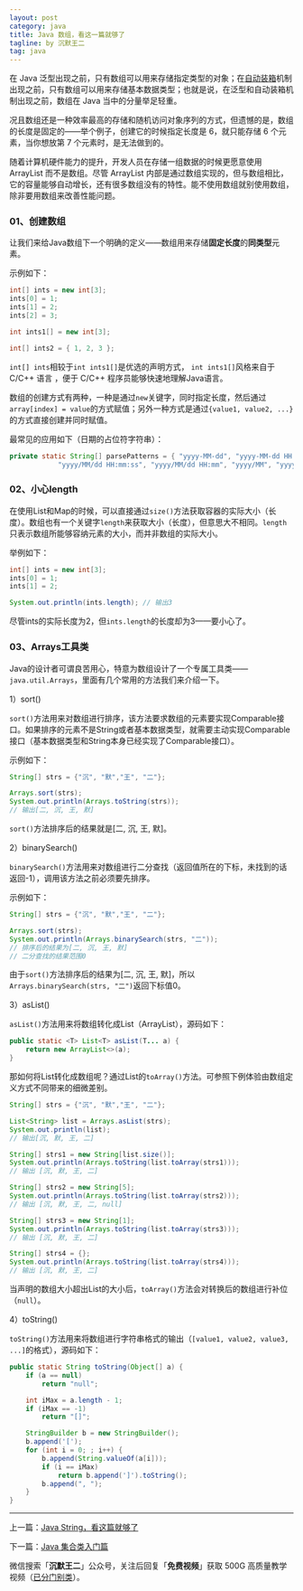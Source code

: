```yaml
---
layout: post
category: java
title: Java 数组，看这一篇就够了
tagline: by 沉默王二
tag: java
---
```


在 Java 泛型出现之前，只有数组可以用来存储指定类型的对象；在[自动装箱](http://www.itwanger.com/java/2019/11/01/java-int-integer.html)机制出现之前，只有数组可以用来存储基本数据类型；也就是说，在泛型和自动装箱机制出现之前，数组在 Java 当中的分量举足轻重。


<!--more-->

况且数组还是一种效率最高的存储和随机访问对象序列的方式，但遗憾的是，数组的长度是固定的——举个例子，创建它的时候指定长度是 6，就只能存储 6 个元素，当你想放第 7 个元素时，是无法做到的。

随着计算机硬件能力的提升，开发人员在存储一组数据的时候更愿意使用 ArrayList 而不是数组。尽管 ArrayList 内部是通过数组实现的，但与数组相比，它的容量能够自动增长，还有很多数组没有的特性。能不使用数组就别使用数组，除非要用数组来改善性能问题。


### 01、创建数组

让我们来给Java数组下一个明确的定义——数组用来存储**固定长度**的**同类型**元素。

示例如下：

```java
int[] ints = new int[3];
ints[0] = 1;
ints[1] = 2;
ints[2] = 3;

int ints1[] = new int[3];

int[] ints2 = { 1, 2, 3 };
```

`int[] ints`相较于`int ints1[]`是优选的声明方式， `int ints1[]`风格来自于 C/C++ 语言 ，便于 C/C++ 程序员能够快速地理解Java语言。

数组的创建方式有两种，一种是通过`new`关键字，同时指定长度，然后通过`array[index] = value`的方式赋值；另外一种方式是通过`{value1, value2, ...}`的方式直接创建并同时赋值。

最常见的应用如下（日期的占位符字符串）：

```java
private static String[] parsePatterns = { "yyyy-MM-dd", "yyyy-MM-dd HH:mm:ss", "yyyy-MM-dd HH:mm", "yyyy-MM", "yyyy/MM/dd",
			"yyyy/MM/dd HH:mm:ss", "yyyy/MM/dd HH:mm", "yyyy/MM", "yyyy.MM.dd", "yyyy.MM.dd HH:mm:ss", "yyyy.MM.dd HH:mm", "yyyy.MM" };
```

### 02、小心length

在使用List和Map的时候，可以直接通过`size()`方法获取容器的实际大小（长度）。数组也有一个关键字`length`来获取大小（长度），但意思大不相同。`length`只表示数组所能够容纳元素的大小，而并非数组的实际大小。

举例如下：

```java
int[] ints = new int[3];
ints[0] = 1;
ints[1] = 2;

System.out.println(ints.length); // 输出3
```

尽管ints的实际长度为2，但`ints.length`的长度却为3——要小心了。

### 03、Arrays工具类

Java的设计者可谓良苦用心，特意为数组设计了一个专属工具类——`java.util.Arrays`，里面有几个常用的方法我们来介绍一下。

1）sort()

`sort()`方法用来对数组进行排序，该方法要求数组的元素要实现Comparable接口。如果排序的元素不是String或者基本数据类型，就需要主动实现Comparable接口（基本数据类型和String本身已经实现了Comparable接口）。

示例如下：

```java
String[] strs = {"沉", "默","王", "二"};

Arrays.sort(strs);
System.out.println(Arrays.toString(strs));
// 输出[二, 沉, 王, 默]
```

`sort()`方法排序后的结果就是[二, 沉, 王, 默]。

2）binarySearch()

`binarySearch()`方法用来对数组进行二分查找（返回值所在的下标，未找到的话返回-1），调用该方法之前必须要先排序。

示例如下：

```java
String[] strs = {"沉", "默","王", "二"};

Arrays.sort(strs);
System.out.println(Arrays.binarySearch(strs, "二"));
// 排序后的结果为[二, 沉, 王, 默]
// 二分查找的结果范围0
```

由于`sort()`方法排序后的结果为[二, 沉, 王, 默]，所以`Arrays.binarySearch(strs, "二")`返回下标值0。

3）asList()

`asList()`方法用来将数组转化成List（ArrayList），源码如下：

```java
public static <T> List<T> asList(T... a) {
    return new ArrayList<>(a);
}
```

那如何将List转化成数组呢？通过List的`toArray()`方法。可参照下例体验由数组定义方式不同带来的细微差别。

```java
String[] strs = {"沉", "默","王", "二"};

List<String> list = Arrays.asList(strs);
System.out.println(list);
// 输出[沉, 默, 王, 二]

String[] strs1 = new String[list.size()];
System.out.println(Arrays.toString(list.toArray(strs1)));
// 输出 [沉, 默, 王, 二]

String[] strs2 = new String[5];
System.out.println(Arrays.toString(list.toArray(strs2)));
// 输出 [沉, 默, 王, 二, null]

String[] strs3 = new String[1];
System.out.println(Arrays.toString(list.toArray(strs3)));
// 输出 [沉, 默, 王, 二]

String[] strs4 = {};
System.out.println(Arrays.toString(list.toArray(strs4)));
// 输出 [沉, 默, 王, 二]
```

当声明的数组大小超出List的大小后，`toArray()`方法会对转换后的数组进行补位（`null`）。

4）toString()

`toString()`方法用来将数组进行字符串格式的输出（`[value1, value2, value3, ...]`的格式），源码如下：

```java
public static String toString(Object[] a) {
    if (a == null)
        return "null";

    int iMax = a.length - 1;
    if (iMax == -1)
        return "[]";

    StringBuilder b = new StringBuilder();
    b.append('[');
    for (int i = 0; ; i++) {
        b.append(String.valueOf(a[i]));
        if (i == iMax)
            return b.append(']').toString();
        b.append(", ");
    }
}
```


----


上一篇：[Java String，看这篇就够了](http://www.itwanger.com/java/2019/11/08/java-string.html)

下一篇：[Java 集合类入门篇](http://www.itwanger.com/java/2019/11/08/java-jihe-rumen.html)

微信搜索「**沉默王二**」公众号，关注后回复「**免费视频**」获取 500G 高质量教学视频（[已分门别类](https://mp.weixin.qq.com/s/GjkEyPW0vgIvuDLYQkBM0A)）。
